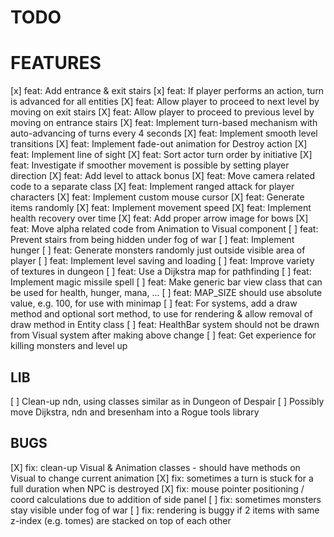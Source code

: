 # TODO

# FEATURES

[x] feat: Add entrance & exit stairs
[x] feat: If player performs an action, turn is advanced for all entities
[X] feat: Allow player to proceed to next level by moving on exit stairs
[X] feat: Allow player to proceed to previous level by moving on entrance stairs
[X] feat: Implement turn-based mechanism with auto-advancing of turns every 4 seconds
[X] feat: Implement smooth level transitions
[X] feat: Implement fade-out animation for Destroy action
[X] feat: Implement line of sight
[X] feat: Sort actor turn order by initiative
[X] feat: Investigate if smoother movement is possible by setting player direction
[X] feat: Add level to attack bonus
[X] feat: Move camera related code to a separate class
[X] feat: Implement ranged attack for player characters
[X] feat: Implement custom mouse cursor
[X] feat: Generate items randomly 
[X] feat: Implement movement speed
[X] feat: Implement health recovery over time
[X] feat: Add proper arrow image for bows 
[X] feat: Move alpha related code from Animation to Visual component
[ ] feat: Prevent stairs from being hidden under fog of war
[ ] feat: Implement hunger
[ ] feat: Generate monsters randomly just outside visible area of player
[ ] feat: Implement level saving and loading
[ ] feat: Improve variety of textures in dungeon
[ ] feat: Use a Dijkstra map for pathfinding
[ ] feat: Implement magic missile spell
[ ] feat: Make generic bar view class that can be used for health, hunger, mana, ...
[ ] feat: MAP_SIZE should use absolute value, e.g. 100, for use with minimap
[ ] feat: For systems, add a draw method and optional sort method, to use for rendering & allow removal of draw method in Entity class
[ ] feat: HealthBar system should not be drawn from Visual system after making above change
[ ] feat: Get experience for killing monsters and level up

## LIB

[ ] Clean-up ndn, using classes similar as in Dungeon of Despair
[ ] Possibly move Dijkstra, ndn and bresenham into a Rogue tools library

## BUGS 

[X] fix: clean-up Visual & Animation classes - should have methods on Visual to change current animation
[X] fix: sometimes a turn is stuck for a full duration when NPC is destroyed
[X] fix: mouse pointer positioning / coord calculations due to addition of side panel
[ ] fix: sometimes monsters stay visible under fog of war
[ ] fix: rendering is buggy if 2 items with same z-index (e.g. tomes) are stacked on top of each other
